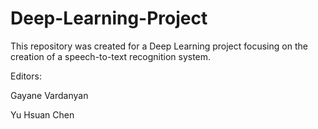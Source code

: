 # Deep-Learning-Project
This repository was created for a Deep Learning project focusing on the creation of a speech-to-text recognition system. 

Editors: 

Gayane Vardanyan

Yu Hsuan Chen
